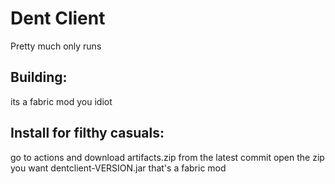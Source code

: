 # Dent Client

Pretty much only runs

## Building:
its a fabric mod you idiot

## Install for filthy casuals:
go to actions and download artifacts.zip from the latest commit
open the zip
you want dentclient-VERSION.jar
that's a fabric mod



